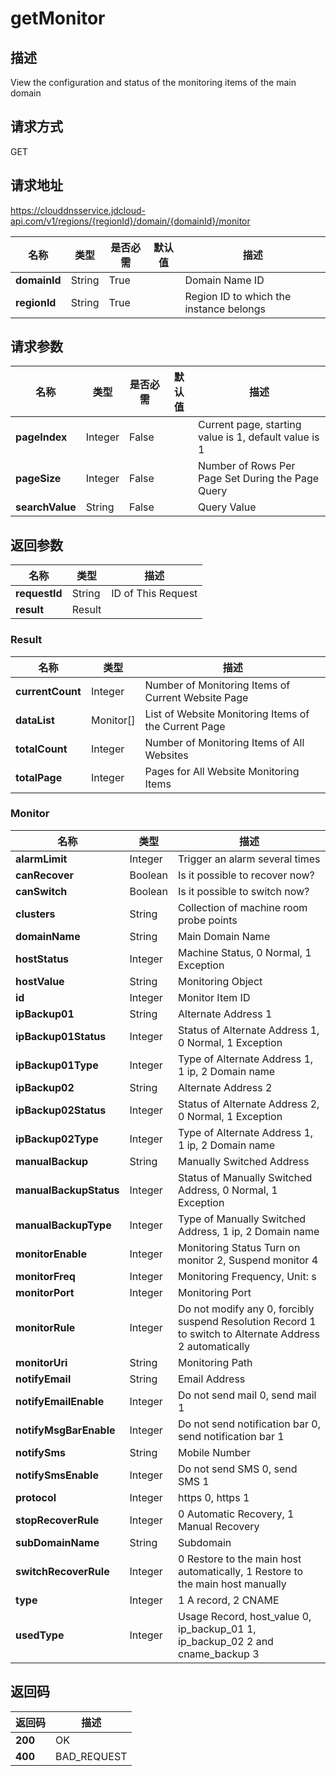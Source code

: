 # getMonitor


## 描述
View the configuration and status of the monitoring items of the main domain

## 请求方式
GET

## 请求地址
https://clouddnsservice.jdcloud-api.com/v1/regions/{regionId}/domain/{domainId}/monitor

|名称|类型|是否必需|默认值|描述|
|---|---|---|---|---|
|**domainId**|String|True| |Domain Name ID|
|**regionId**|String|True| |Region ID to which the instance belongs|

## 请求参数
|名称|类型|是否必需|默认值|描述|
|---|---|---|---|---|
|**pageIndex**|Integer|False| |Current page, starting value is 1, default value is 1|
|**pageSize**|Integer|False| |Number of Rows Per Page Set During the Page Query|
|**searchValue**|String|False| |Query Value|


## 返回参数
|名称|类型|描述|
|---|---|---|
|**requestId**|String|ID of This Request|
|**result**|Result| |

### Result
|名称|类型|描述|
|---|---|---|
|**currentCount**|Integer|Number of Monitoring Items of Current Website Page|
|**dataList**|Monitor[]|List of Website Monitoring Items of the Current Page|
|**totalCount**|Integer|Number of Monitoring Items of All Websites|
|**totalPage**|Integer|Pages for All Website Monitoring Items|
### Monitor
|名称|类型|描述|
|---|---|---|
|**alarmLimit**|Integer|Trigger an alarm several times|
|**canRecover**|Boolean|Is it possible to recover now?|
|**canSwitch**|Boolean|Is it possible to switch now?|
|**clusters**|String|Collection of machine room probe points|
|**domainName**|String|Main Domain Name|
|**hostStatus**|Integer|Machine Status, 0 Normal, 1 Exception|
|**hostValue**|String|Monitoring Object|
|**id**|Integer|Monitor Item ID|
|**ipBackup01**|String|Alternate Address 1|
|**ipBackup01Status**|Integer|Status of Alternate Address 1, 0 Normal, 1 Exception|
|**ipBackup01Type**|Integer|Type of Alternate Address 1, 1 ip, 2 Domain name|
|**ipBackup02**|String|Alternate Address 2|
|**ipBackup02Status**|Integer|Status of Alternate Address 2, 0 Normal, 1 Exception|
|**ipBackup02Type**|Integer|Type of Alternate Address 1, 1 ip, 2 Domain name|
|**manualBackup**|String|Manually Switched Address|
|**manualBackupStatus**|Integer|Status of Manually Switched Address, 0 Normal, 1 Exception|
|**manualBackupType**|Integer|Type of  Manually Switched Address, 1 ip, 2 Domain name|
|**monitorEnable**|Integer|Monitoring Status  Turn on monitor 2, Suspend monitor 4|
|**monitorFreq**|Integer|Monitoring Frequency, Unit: s|
|**monitorPort**|Integer|Monitoring Port|
|**monitorRule**|Integer|Do not modify any 0, forcibly suspend Resolution Record 1 to switch to Alternate Address 2 automatically|
|**monitorUri**|String|Monitoring Path|
|**notifyEmail**|String|Email Address |
|**notifyEmailEnable**|Integer|Do not send mail 0, send mail 1|
|**notifyMsgBarEnable**|Integer|Do not send notification bar 0, send notification bar 1|
|**notifySms**|String|Mobile Number|
|**notifySmsEnable**|Integer|Do not send SMS 0, send SMS 1|
|**protocol**|Integer|https 0, https 1|
|**stopRecoverRule**|Integer|0 Automatic Recovery, 1 Manual Recovery|
|**subDomainName**|String|Subdomain|
|**switchRecoverRule**|Integer|0 Restore to the main host automatically, 1 Restore to the main host manually|
|**type**|Integer|1 A record, 2 CNAME|
|**usedType**|Integer|Usage Record, host_value 0, ip_backup_01 1, ip_backup_02 2 and cname_backup 3|

## 返回码
|返回码|描述|
|---|---|
|**200**|OK|
|**400**|BAD_REQUEST|
